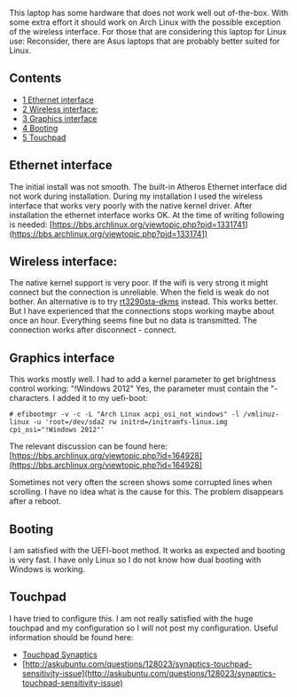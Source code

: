 This laptop has some hardware that does not work well out of-the-box. With some extra effort it should work on Arch Linux with the possible exception of the wireless interface. For those that are considering this laptop for Linux use: Reconsider, there are Asus laptops that are probably better suited for Linux.

## Contents

*   [1 Ethernet interface](#Ethernet_interface)
*   [2 Wireless interface:](#Wireless_interface:)
*   [3 Graphics interface](#Graphics_interface)
*   [4 Booting](#Booting)
*   [5 Touchpad](#Touchpad)

## Ethernet interface

The initial install was not smooth. The built-in Atheros Ethernet interface did not work during installation. During my installation I used the wireless interface that works very poorly with the native kernel driver. After installation the ethernet interface works OK. At the time of writing following is needed: [https://bbs.archlinux.org/viewtopic.php?pid=1331741](https://bbs.archlinux.org/viewtopic.php?pid=1331741)

## Wireless interface:

The native kernel support is very poor. If the wifi is very strong it might connect but the connection is unreliable. When the field is weak do not bother. An alternative is to try [rt3290sta-dkms](https://aur.archlinux.org/packages/rt3290sta-dkms/) instead. This works better. But I have experienced that the connections stops working maybe about once an hour. Everything seems fine but no data is transmitted. The connection works after disconnect - connect.

## Graphics interface

This works mostly well. I had to add a kernel parameter to get brightness control working: "!Windows 2012" Yes, the parameter must contain the "-characters. I added it to my uefi-boot:

```
# efibootmgr -v -c -L "Arch Linux acpi_osi_not_windows" -l /vmlinuz-linux -u 'root=/dev/sda2 rw initrd=/initramfs-linux.img cpi_osi="!Windows 2012"'

```

The relevant discussion can be found here: [https://bbs.archlinux.org/viewtopic.php?id=164928](https://bbs.archlinux.org/viewtopic.php?id=164928)

Sometimes not very often the screen shows some corrupted lines when scrolling. I have no idea what is the cause for this. The problem disappears after a reboot.

## Booting

I am satisfied with the UEFI-boot method. It works as expected and booting is very fast. I have only Linux so I do not know how dual booting with Windows is working.

## Touchpad

I have tried to configure this. I am not really satisfied with the huge touchpad and my configuration so I will not post my configuration. Useful information should be found here:

*   [Touchpad Synaptics](/index.php/Touchpad_Synaptics "Touchpad Synaptics")
*   [http://askubuntu.com/questions/128023/synaptics-touchpad-sensitivity-issue](http://askubuntu.com/questions/128023/synaptics-touchpad-sensitivity-issue)
